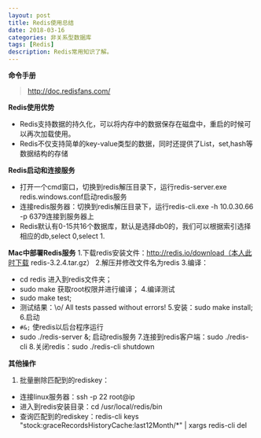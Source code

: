 ```yaml
---
layout: post
title: Redis使用总结
date: 2018-03-16
categories: 非关系型数据库
tags: [Redis]
description: Redis常用知识了解。
---
```


**命令手册**
> http://doc.redisfans.com/

**Redis使用优势**
- Redis支持数据的持久化，可以将内存中的数据保存在磁盘中，重启的时候可以再次加载使用。
- Redis不仅支持简单的key-value类型的数据，同时还提供了List，set,hash等数据结构的存储

**Redis启动和连接服务**
- 打开一个cmd窗口，切换到redis解压目录下，运行redis-server.exe redis.windows.conf启动redis服务
- 连接redis服务器：切换到redis解压目录下，运行redis-cli.exe -h 10.0.30.66 -p 6379连接到服务器上
- Redis默认有0-15共16个数据库，默认是选择db0的，我们可以根据索引选择相应的db,select 0,select 1.

**Mac中部署Redis服务**
1.下载redis安装文件：http://redis.io/download（本人此时下载 redis-3.2.4.tar.gz）
2.解压并修改文件名为redis
3.编译：
- cd redis   进入到redis文件夹；
- sudo make  获取root权限并进行编译；
4.编译测试
- sudo make test;  
- 测试结果：\o/ All tests passed without errors! 
5.安装：sudo make install;
6.启动
- `#&;`   使redis以后台程序运行
- sudo ./redis-server &;   启动redis服务
7.连接到redis客户端：sudo ./redis-cli 
8.关闭redis：sudo ./redis-cli shutdown

**其他操作**
1. 批量删除匹配到的rediskey：
- 连接linux服务器：ssh -p 22 root@ip
- 进入到redis安装目录：cd /usr/local/redis/bin
- 查询匹配到的rediskey：redis-cli keys "stock:graceRecordsHistoryCache:last12Month/*" &#124; xargs redis-cli del